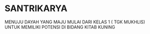 # SANTRIKARYA
MENUJU DAYAH YANG MAJU MULAI DARI KELAS 1 ( TGK MUKHLIS) UNTUK MEMILIKI POTENSI DI BIDANG KITAB KUNING
